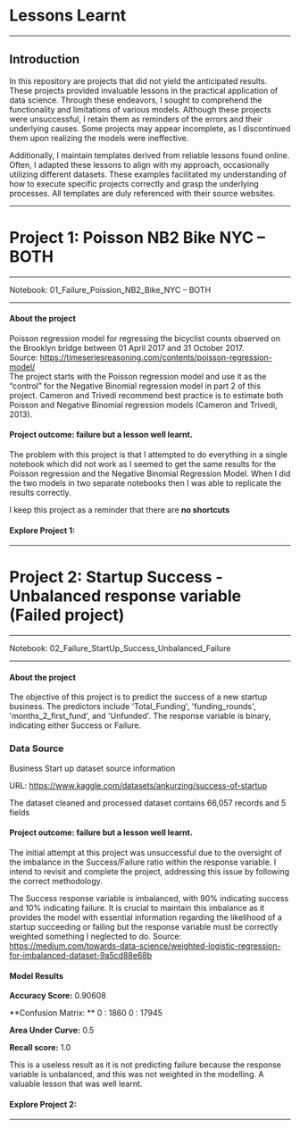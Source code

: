 # Lessons Learnt
___
## Introduction
In this repository are projects that did not yield the anticipated results. These projects provided invaluable lessons in the practical application of data science. Through these endeavors, I sought to comprehend the functionality and limitations of various models. Although these projects were unsuccessful, I retain them as reminders of the errors and their underlying causes. Some projects may appear incomplete, as I discontinued them upon realizing the models were ineffective.

Additionally, I maintain templates derived from reliable lessons found online. Often, I adapted these lessons to align with my approach, occasionally utilizing different datasets. These examples facilitated my understanding of how to execute specific projects correctly and grasp the underlying processes. All templates are duly referenced with their source websites.
___

# Project 1: Poisson NB2 Bike NYC – BOTH
___

Notebook: 01_Failure_Poission_NB2_Bike_NYC – BOTH
___
#### About the project
Poisson regression model for regressing the bicyclist counts observed on the Brooklyn bridge between 01 April 2017 and 31 October 2017.  
Source: https://timeseriesreasoning.com/contents/poisson-regression-model/  
The project starts with the Poisson regression model and use it as the “control” for the Negative Binomial regression model in part 2 of this project. Cameron and Trivedi recommend best practice is to estimate both Poisson and Negative Binomial regression models (Cameron and Trivedi, 2013).  
  
#### Project outcome: failure but a lesson well learnt.
The problem with this project is that I attempted to do everything in a single notebook which did not work as I seemed to get the same results for the Poisson regression and the Negative Binomial Regression Model. When I did the two models in two separate notebooks then I was able to replicate the results correctly.

I keep this project as a reminder that there are **no shortcuts**

#### Explore Project 1: 
___

# Project 2: Startup Success - Unbalanced response variable (Failed project)
___

Notebook: 02_Failure_StartUp_Success_Unbalanced_Failure
___
#### About the project
The objective of this project is to predict the success of a new startup business. The predictors include 'Total_Funding', 'funding_rounds', 'months_2_first_fund', and 'Unfunded'. The response variable is binary, indicating either Success or Failure.

### Data Source
Business Start up dataset source information

URL: https://www.kaggle.com/datasets/ankurzing/success-of-startup

The dataset cleaned and processed dataset contains 66,057 records and 5 fields

#### Project outcome: failure but a lesson well learnt.
The initial attempt at this project was unsuccessful due to the oversight of the imbalance in the Success/Failure ratio within the response variable. I intend to revisit and complete the project, addressing this issue by following the correct methodology.

The Success response variable is imbalanced, with 90% indicating success and 10% indicating failure. It is crucial to maintain this imbalance as it provides the model with essential information regarding the likelihood of a startup succeeding or failing but the response variable must be correctly weighted something I neglected to do.
Source: https://medium.com/towards-data-science/weighted-logistic-regression-for-imbalanced-dataset-9a5cd88e68b

#### Model Results
**Accuracy Score:** 0.90608

**Confusion Matrix: **
	0    :   1860
  0	   :  17945

**Area Under Curve:** 0.5

**Recall score:** 1.0

This is a useless result as it is not predicting failure because the response variable is unbalanced, and this was not weighted in the modelling. 
A valuable lesson that was well learnt.  

#### Explore Project 2: 
___
